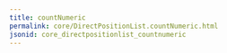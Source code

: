 ```yaml
---
title: countNumeric
permalink: core/DirectPositionList.countNumeric.html
jsonid: core_directpositionlist_countnumeric
---
```

